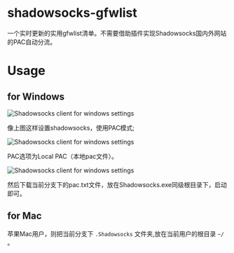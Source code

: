 # shadowsocks-gfwlist
一个实时更新的实用gfwlist清单。不需要借助插件实现Shadowsocks国内外网站的PAC自动分流。 

# Usage
## for Windows
![](https://raw.githubusercontent.com/iqiancheng/shadowsocks-awesome/doc/images/ss-setting-003.png "Shadowsocks client for windows settings")

像上图这样设置shadowsocks，使用PAC模式;

![](https://raw.githubusercontent.com/iqiancheng/shadowsocks-awesome/doc/images/ss-setting-001.png "Shadowsocks client for windows settings")

PAC选项为Local PAC（本地pac文件）。 

![](https://raw.githubusercontent.com/iqiancheng/shadowsocks-awesome/doc/images/ss-pac-setting-002.png "Shadowsocks client for windows settings")

然后下载当前分支下的pac.txt文件，放在Shadowsocks.exe同级根目录下，启动即可。

## for Mac
苹果Mac用户，则把当前分支下 ``.Shadowsocks`` 文件夹,放在当前用户的根目录 ``~/`` 。


